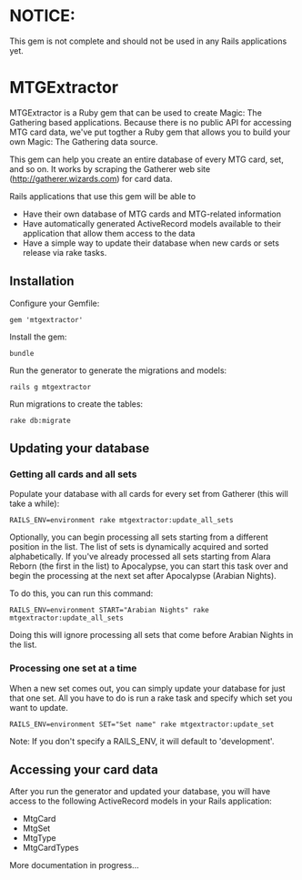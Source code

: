 # NOTICE:

This gem is not complete and should not be used in any Rails applications yet.

# MTGExtractor

MTGExtractor is a Ruby gem that can be used to create Magic: The Gathering based
applications. Because there is no public API for accessing MTG card data, we've
put togther a Ruby gem that allows you to build your own Magic: The Gathering
data source.

This gem can help you create an entire database of every MTG card, set, and so on.
It works by scraping the Gatherer web site (http://gatherer.wizards.com) for
card data.

Rails applications that use this gem will be able to

  - Have their own database of MTG cards and MTG-related information
  - Have automatically generated ActiveRecord models available to their application
  that allow them access to the data
  - Have a simple way to update their database when new cards or sets release
  via rake tasks.

## Installation

Configure your Gemfile:

    gem 'mtgextractor'

Install the gem:

    bundle

Run the generator to generate the migrations and models:

    rails g mtgextractor

Run migrations to create the tables:

    rake db:migrate

## Updating your database

### Getting all cards and all sets

Populate your database with all cards for every set from Gatherer (this will take a while):

    RAILS_ENV=environment rake mtgextractor:update_all_sets

Optionally, you can begin processing all sets starting from a different position in the list.
The list of sets is dynamically acquired and sorted alphabetically. If you've already processed
all sets starting from Alara Reborn (the first in the list) to Apocalypse, you can start this
task over and begin the processing at the next set after Apocalypse (Arabian Nights). 

To do this, you can run this command:

    RAILS_ENV=environment START="Arabian Nights" rake mtgextractor:update_all_sets

Doing this will ignore processing all sets that come before Arabian Nights in the list.

### Processing one set at a time 

When a new set comes out, you can simply update your database for just that one
set. All you have to do is run a rake task and specify which set you want to
update.

    RAILS_ENV=environment SET="Set name" rake mtgextractor:update_set

Note: If you don't specify a RAILS_ENV, it will default to 'development'.

## Accessing your card data

After you run the generator and updated your database, you will have access to
the following ActiveRecord models in your Rails application:

  - MtgCard
  - MtgSet
  - MtgType
  - MtgCardTypes

More documentation in progress...
